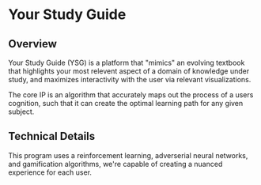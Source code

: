 # Your Study Guide

## Overview 

Your Study Guide (YSG) is a platform that "mimics" an evolving textbook that highlights your most relevent aspect of 
a domain of knowledge under study, and maximizes interactivity with the user via relevant visualizations.

The core IP is an algorithm that accurately maps out the process of a users cognition, such that it can create the 
optimal learning path for any given subject.

## Technical Details

This program uses a reinforcement learning, adverserial neural networks, and gamification algorithms, we're capable 
of creating a nuanced experience for each user.
